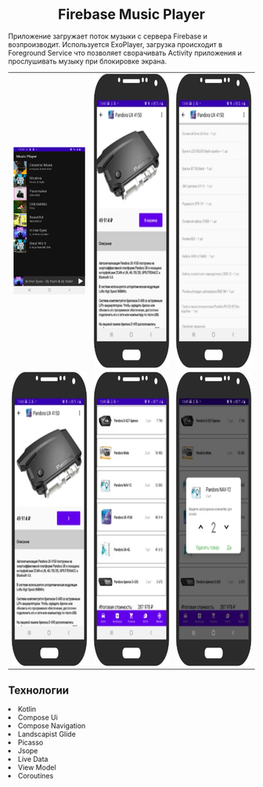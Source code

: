 
<h1 align = "center"><span itemprop="name">Firebase Music Player</span></h1>

Приложение загружает поток музыки с сервера Firebase и возпроизводит. Используется ExoPlayer, загрузка происходит в Foreground Service что позволяет сворачивать Activity приложения и прослушивать музыку при блокировке экрана.

<table>
  <tr>
    <td><Image>
        <img height="300" alt=" " src="https://github.com/evgeny5454/FirebaseMisicPlayer/blob/master/app/Screenshot_20221009-154136_Music%20Player.jpg"/>
    </Image></td>
     <td><img src="https://github.com/evgeny5454/Pandora-Store/blob/master/Images/Screen2.jpg" height="600"/></td>
     <td><img src="https://github.com/evgeny5454/Pandora-Store/blob/master/Images/Screen3.jpg" height="600"/></td>
  </tr>
  <tr>
    <td><img src="https://github.com/evgeny5454/Pandora-Store/blob/master/Images/Screen4.jpg" height="600"/></td>
     <td><img src="https://github.com/evgeny5454/Pandora-Store/blob/master/Images/Screen5.jpg" height="600"/></td>
     <td><img src="https://github.com/evgeny5454/Pandora-Store/blob/master/Images/Screen6.jpg" height="600"/></td>
  </tr>
 </table>
  

<h2><span itemprop="name">Технологии</span> </h2>
<li>Kotlin</li>
<li>Compose Ui</li>
<li>Compose Navigation</li>
<li>Landscapist Glide</li>
<li>Picasso</li>
<li>Jsope</li>
<li>Live Data</li>
<li>View Model</li>
<li>Coroutines</li>
